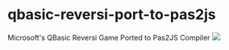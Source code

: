 # qbasic-reversi-port-to-pas2js
Microsoft's QBasic Reversi Game Ported to Pas2JS Compiler
![](https://github.com/nickshardware/qbasic-reversi-port-to-pas2js/images/reversi.png)

